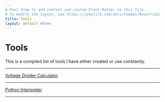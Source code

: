 ```yaml
---
# Feel free to add content and custom Front Matter to this file.
# To modify the layout, see https://jekyllrb.com/docs/themes/#overriding-theme-defaults
title: Tools
layout: default #home
---
```

  <head>
    <meta charset="utf-8">
    <meta http-equiv="X-UA-Compatible" content="chrome=1">
  <!-- 
    <link rel="stylesheet" href="stylesheets/styles.css">
    <link rel="stylesheet" href="stylesheets/pygment_trac.css"> ama-->
    <script src="https://ajax.googleapis.com/ajax/libs/jquery/1.7.1/jquery.min.js"></script>
    <!-- <script src="javascripts/respond.js"></script> -->
    <!--[if lt IE 9]>
      <script src="//html5shiv.googlecode.com/svn/trunk/html5.js"></script>
    <![endif]-->
    <!--[if lt IE 8]>
    <link rel="stylesheet" href="stylesheets/ie.css">
    <![endif]-->
    <!-- ama Global site tag (gtag.js) - Google Analytics -->
<script async src="https://www.googletagmanager.com/gtag/js?id=UA-153197216-1"></script>
<script>
  window.dataLayer = window.dataLayer || [];
  function gtag(){dataLayer.push(arguments);}
  gtag('js', new Date());

  gtag('config', 'UA-153197216-1');
</script>
    <meta name="viewport" content="width=device-width, initial-scale=1, user-scalable=no">
  </head>
<h1>Tools</h1>

<p>This is a compiled list of tools I have either created or use constantly.</p>
<hr>
<a href="/tools/VoltageDividerCalc">Voltage Divider Calculator</a>
<hr>
<a href="/tools/PythonInterpreter">Python Interpreter</a>
<hr>